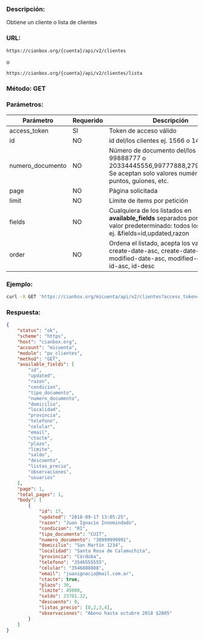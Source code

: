 ### Descripción:

Obtiene un cliente o lista de clientes

### URL:

`https://cianbox.org/{cuenta}/api/v2/clientes`

o

`https://cianbox.org/{cuenta}/api/v2/clientes/lista`

### Método: GET

### Parámetros:

|Parámetro       |Requerido |Descripción                                   |
|----------------|----------|----------------------------------------------|
|access_token    |SI        |Token de acceso válido                        |
|id              |NO        |id del/los clientes ej. 1566 o 143,188,19     |
|numero_documento|NO        |Número de documento del/los clientes ej. 99888777 o 20334445556,99777888,27990001114. Se aceptan solo valores numéricos, sin puntos, guiones, etc.|
|page            |NO        |Página solicitada                             |
|limit           |NO        |Límite de ítems por petición                  |
|fields          |NO        |Cualquiera de los listados en **available_fields** separados por comas, valor predeterminado: todos los campos. ej. &fields=id,updated,razon|
|order           |NO        |Ordena el listado, acepta los valores: create-date-asc, create-date-desc, modified-date-asc, modified-date-desc, id-asc, id-desc|


### Ejemplo:
```bash
curl -X GET 'https://cianbox.org/micuenta/api/v2/clientes?access_token=CBX_AT-TcIHdWOvdpIMNsXG...'
```
### Respuesta:

```json
{
    "status": "ok",
    "scheme": "https",
    "host": "cianbox.org",
    "account": "micuenta",
    "module": "pv_clientes",
    "method": "GET",
    "available_fields": [
        "id",
        "updated",
        "razon",
        "condicion",
        "tipo_documento",
        "numero_documento",
        "domicilio",
        "localidad",
        "provincia",
        "telefono",
        "celular",
        "email",
        "ctacte",
        "plazo",
        "limite",
        "saldo",
        "descuento",
        "listas_precio",
        "observaciones",
        "usuarios"
    ],
    "page": 1,
    "total_pages": 1,
    "body": [
        {
            "id": 17,
            "updated": "2018-09-17 13:05:25",
            "razon": "Juan Ignacio Innomindado",
            "condicion": "RI",
            "tipo_documento": "CUIT",
            "numero_documento": "30999999991",
            "domicilio": "San Martín 1234",
            "localidad": "Santa Rosa de Calamuchita",
            "provincia": "Córdoba",
            "telefono": "3546555555",
            "celular": "3546888888",
            "email": "juanignacio@mail.com.ar",
            "ctacte": true,
            "plazo": 30,
            "limite": 45000,
            "saldo": 23781.32,
            "descuento": 0,
            "listas_precio": [0,2,3,4],
            "observaciones": "Abono hasta octubre 2018 $2805"
        }
    ]
}
```